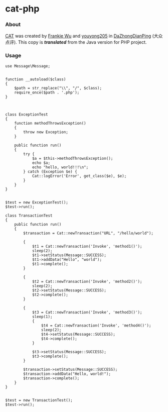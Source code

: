 # cat-php

### About
[CAT](https://github.com/dianping/cat) was created by [Frankie Wu](https://github.com/qmwu2000) and [youyong205](https://github.com/youyong205)  in [DaZhongDianPing](http://www.dianping.com) (大众点评). This copy is ***translated*** from the Java version for PHP project.

### Usage

```
use Message\Message;


function __autoload($class)
{
    $path = str_replace("\\", "/", $class);
    require_once($path . '.php');
}



class ExceptionTest
{
    function methodThrowsException()
    {
        throw new Exception;
    }

    public function run()
    {
        try {
            $a = $this->methodThrowsException();
            echo $a;
            echo "hello, world!!!\n";
        } catch (Exception $e) {
            Cat::logError('Error', get_class($e), $e);
        }
    }
}


$test = new ExceptionTest();
$test->run();

class TransactionTest
{
    public function run()
    {
        $transaction = Cat::newTransaction("URL", "/hello/world");

        {
            $t1 = Cat::newTransaction('Invoke', 'method1()');
            sleep(2);
            $t1->setStatus(Message::SUCCESS);
            $t1->addData("Hello", "world");
            $t1->complete();
        }

        {
            $t2 = Cat::newTransaction('Invoke', 'method2()');
            sleep(2);
            $t2->setStatus(Message::SUCCESS);
            $t2->complete();
        }

        {
            $t3 = Cat::newTransaction('Invoke', 'method3()');
            sleep(1);
            {
                $t4 = Cat::newTransaction('Invoke', 'method4()');
                sleep(2);
                $t4->setStatus(Message::SUCCESS);
                $t4->complete();
            }

            $t3->setStatus(Message::SUCCESS);
            $t3->complete();
        }

        $transaction->setStatus(Message::SUCCESS);
        $transaction->addData("Hello, world!");
        $transaction->complete();
    }
}


$test = new TransactionTest();
$test->run();


```
